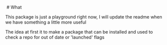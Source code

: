  # What

This package is just a playground right now, I will update the readme when we have something a little more useful

The idea at first it to make a package that can be installed and used to check a repo for out of date or 'launched' flags